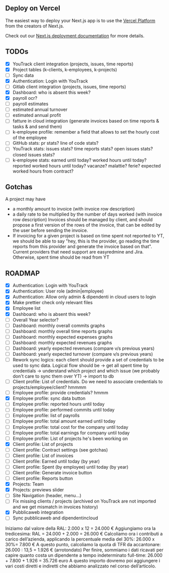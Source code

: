 
## Deploy on Vercel

The easiest way to deploy your Next.js app is to use the [Vercel Platform](https://vercel.com/new?utm_medium=default-template&filter=next.js&utm_source=create-next-app&utm_campaign=create-next-app-readme) from the creators of Next.js.

Check out our [Next.js deployment documentation](https://nextjs.org/docs/app/building-your-application/deploying) for more details.

## TODOs

- [x] YouTrack client integration (projects, issues, time reports)
- [x] Project tables (k-clients, k-employees, k-projects)
- [ ] Sync data
- [x] Authentication: Login with YouTrack
- [ ] Gitlab client integration (projects, issues, time reports)
- [x] Dashboard: who is absent this week?
- [x] payroll ocr?
- [ ] payroll estimates
- [ ] estimated annual turnover
- [ ] estimated annual profit
- [ ] fatture in cloud integration (generate invoices based on time reports & tasks & and send them)
- [ ] k-employee profile: remember a field that allows to set the hourly cost of the employee
- [ ] GitHub stats: pr stats? line of code stats?
- [ ] YouTrack stats: issues stats? time reports stats? open issues stats? closed issues stats?
- [ ] k-employee stats: earned until today? worked hours until today? reported worked hours until today? vacanze? malattie? ferie? expected worked hours from contract?

## Gotchas

A project may have

- a monthly amount to invoice (with invoice row description)
- a daily rate to be multiplied by the number of days worked (with invoice row description)
  Invoices should be managed by client, and should propose a first version of the rows of the invoice, that can be edited by the user before sending the invoice.
- If invoicing for a given project is based on time spent not reported to YT, we should be able to say "hey, this is the provider, go reading the time reports from this provider and generate the invoice based on that". Current providers that need support are easyredmine and Jira. Otherwise, spent time should be read from YT

## ROADMAP

- [x] Authentication: Login with YouTrack
- [x] Authentication: User role (admin|employee)
- [x] Authentication: Allow only admin & dipendenti in cloud users to login
- [x] Make prettier check only relevant files
- [x] Employee list
- [x] Dashboard: who is absent this week?
- [ ] Overall Year selector?
- [ ] Dashboard: monthly overall commits graphs
- [ ] Dashboard: monthly overall time reports graphs
- [ ] Dashboard: monthly expected expenses graphs
- [ ] Dashboard: monthly expected revenues graphs
- [ ] Dashboard: yearly expected revenues (compare v/s previous years)
- [ ] Dashboard: yearly expected turnover (compare v/s previous years)
- [ ] Rework sync logics: each client should provide a set of credentials to be used to sync data. Logical flow should be -> get all spent time by credentials -> understand which project and which issue (we probably don't care to sync them over YT) -> import to db
- [ ] Client profile: List of credentials. Do we need to associate credentials to projects/employee/client? hmmmm
- [ ] Employee profile: provide credentials? hmmm
- [x] Employee profile: sync data button
- [ ] Employee profile: reported hours until today
- [ ] Employee profile: performed commits until today
- [ ] Employee profile: list of payrolls
- [ ] Employee profile: total amount earned until today
- [ ] Employee profile: total cost for the company until today
- [ ] Employee profile: total earnings for company until today
- [ ] Employee profile: List of projects he's been working on
- [x] Client profile: List of projects
- [ ] Client profile: Contract settings (see gotchas)
- [ ] Client profile: List of invoices
- [ ] Client profile: Earned until today (by year)
- [ ] Client profile: Spent (by employee) until today (by year)
- [ ] Client profile: Generate invoice button
- [ ] Client profile: Reports button
- [x] Projects: Team
- [x] Projects: previews slider
- [ ] Site Navigation (header, menu...)
- [ ] Fix missing clients / projects (archived on YouTrack are not imported and we get mismatch in invoices history)
- [x] Pubblicaweb integration
- [ ] Sync pubblicaweb and dipendentincloud

Iniziamo dal valore della RAL: 2.000 x 12 = 24.000 €
Aggiungiamo ora la tredicesima: RAL = 24.000 + 2.000 = 26.000 €
Calcoliamo ora i contributi a carico dell’azienda, applicando la percentuale media del 30%: 26.000 x 30%= 7.800 €
A questo punto, calcoliamo la quota di TFR da accantonare: 26.000 : 13,5 = 1.926 € (arrotondato)
Per finire, sommiamo i dati ricavati per capire quanto costa un dipendente a tempo indeterminato full-time: 26.000 + 7.800 + 1.926 = 35.726 euro
A questo importo dovremo poi aggiungere i vari costi diretti e indiretti che abbiamo analizzato nel corso dell’articolo.
